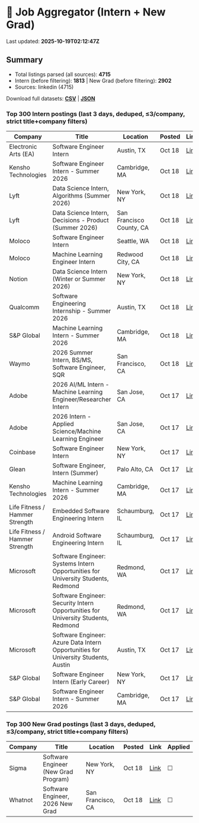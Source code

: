 # 🔎 Job Aggregator (Intern + New Grad)

Last updated: **2025-10-19T02:12:47Z**

## Summary
- Total listings parsed (all sources): **4715**
- Intern (before filtering): **1813** | New Grad (before filtering): **2902**
- Sources: linkedin (4715)

Download full datasets: **[CSV](data/jobs.csv)** | **[JSON](data/jobs.json)**

### Top 300 Intern postings (last 3 days, deduped, ≤3/company, strict title+company filters)
| Company | Title | Location | Posted | Link | Applied |
|---|---|---|---|---|---|
| Electronic Arts (EA) | Software Engineer Intern | Austin, TX | Oct 18 | [Link](https://www.linkedin.com/jobs/view/software-engineer-intern-at-electronic-arts-ea-4303445373?position=9&pageNum=0&refId=TUyke0upHnb1xu0UAtJQtA%3D%3D&trackingId=Y7l3enCGNMLJkox2Wk6qKA%3D%3D) | ☐ |
| Kensho Technologies | Software Engineer Intern - Summer 2026 | Cambridge, MA | Oct 18 | [Link](https://www.linkedin.com/jobs/view/software-engineer-intern-summer-2026-at-kensho-technologies-4296144404?position=10&pageNum=5&refId=h%2BtfNXOf8cTw9rmBogQ26A%3D%3D&trackingId=elCh%2BrSbQO80ergesTdNbQ%3D%3D) | ☐ |
| Lyft | Data Science Intern, Algorithms (Summer 2026) | New York, NY | Oct 18 | [Link](https://www.linkedin.com/jobs/view/data-science-intern-algorithms-summer-2026-at-lyft-4296481418?position=5&pageNum=2&refId=hJKfaVbN6e1DJWoGnzqp7g%3D%3D&trackingId=uzJqF46zpS%2B6wv6LB7ELBQ%3D%3D) | ☐ |
| Lyft | Data Science Intern, Decisions - Product (Summer 2026) | San Francisco County, CA | Oct 18 | [Link](https://www.linkedin.com/jobs/view/data-science-intern-decisions-product-summer-2026-at-lyft-4296477626?position=4&pageNum=7&refId=ARPnXYC6g8K4vAEWJw249Q%3D%3D&trackingId=e19k7yf8z1nZuBCuHHn%2FFw%3D%3D) | ☐ |
| Moloco | Software Engineer Intern | Seattle, WA | Oct 18 | [Link](https://www.linkedin.com/jobs/view/software-engineer-intern-at-moloco-4306830206?position=6&pageNum=5&refId=bbfYO1Kr7ABBEYV2r6du9g%3D%3D&trackingId=Hkkm0iNwdm18QWcykho11w%3D%3D) | ☐ |
| Moloco | Machine Learning Engineer Intern | Redwood City, CA | Oct 18 | [Link](https://www.linkedin.com/jobs/view/machine-learning-engineer-intern-at-moloco-4306810950?position=1&pageNum=0&refId=5F2vrH%2BnKoursfP2Ct8x8g%3D%3D&trackingId=5ARrp8KAUwPCC9qoZd7LWQ%3D%3D) | ☐ |
| Notion | Data Science Intern (Winter or Summer 2026) | New York, NY | Oct 18 | [Link](https://www.linkedin.com/jobs/view/data-science-intern-winter-or-summer-2026-at-notion-4296168745?position=10&pageNum=0&refId=VowtsphWSM8OVhQlRwHXAg%3D%3D&trackingId=1yhrnuMlqul1sQQiKpzGTw%3D%3D) | ☐ |
| Qualcomm | Software Engineering Internship - Summer 2026 | Austin, TX | Oct 18 | [Link](https://www.linkedin.com/jobs/view/software-engineering-internship-summer-2026-at-qualcomm-4315790572?position=8&pageNum=5&refId=otZNCQrGvTdQJlgF5n15Ww%3D%3D&trackingId=qsuy57yukDvOHQ1OEPtnjg%3D%3D) | ☐ |
| S&P Global | Machine Learning Intern - Summer 2026 | Cambridge, MA | Oct 18 | [Link](https://www.linkedin.com/jobs/view/machine-learning-intern-summer-2026-at-s-p-global-4295790243?position=2&pageNum=0&refId=zWklaH5s06TQZSvnAEoXNA%3D%3D&trackingId=GdUlAmUJgfH55%2Fsn54cuig%3D%3D) | ☐ |
| Waymo | 2026 Summer Intern, BS/MS, Software Engineer, SQR | San Francisco, CA | Oct 18 | [Link](https://www.linkedin.com/jobs/view/2026-summer-intern-bs-ms-software-engineer-sqr-at-waymo-4315795361?position=2&pageNum=7&refId=mZdnO7RyCO077z8LXNJ0kQ%3D%3D&trackingId=BPRlAOVTjP5MCi6XdvpYrg%3D%3D) | ☐ |
| Adobe | 2026 AI/ML Intern - Machine Learning Engineer/Researcher  Intern | San Jose, CA | Oct 17 | [Link](https://www.linkedin.com/jobs/view/2026-ai-ml-intern-machine-learning-engineer-researcher-intern-at-adobe-4305270175?position=1&pageNum=5&refId=VnDEtLIFt2jLCBsz%2BxSR%2Fg%3D%3D&trackingId=gXoXignnTzXEKCnzIY%2FqFg%3D%3D) | ☐ |
| Adobe | 2026 Intern - Applied Science/Machine Learning Engineer | San Jose, CA | Oct 17 | [Link](https://www.linkedin.com/jobs/view/2026-intern-applied-science-machine-learning-engineer-at-adobe-4305264328?position=8&pageNum=7&refId=HSfYYB2N9yrEpPGJ3cTw8g%3D%3D&trackingId=oRL5%2BgL8%2Bd%2F93ZfXMTNqVQ%3D%3D) | ☐ |
| Coinbase | Software Engineer Intern | New York, NY | Oct 17 | [Link](https://www.linkedin.com/jobs/view/software-engineer-intern-at-coinbase-4316395039?position=1&pageNum=2&refId=hE22kGaamX%2FBhaTjURHkgw%3D%3D&trackingId=VdZmzzAoD6YGmtTfKLhY7Q%3D%3D) | ☐ |
| Glean | Software Engineer, Intern (Summer) | Palo Alto, CA | Oct 17 | [Link](https://www.linkedin.com/jobs/view/software-engineer-intern-summer-at-glean-4295127351?position=9&pageNum=0&refId=N%2Fj4LQcV0im1qIgjSE9IZw%3D%3D&trackingId=efz8DQAwk6myVzVPjWNO5Q%3D%3D) | ☐ |
| Kensho Technologies | Machine Learning Intern - Summer 2026 | Cambridge, MA | Oct 17 | [Link](https://www.linkedin.com/jobs/view/machine-learning-intern-summer-2026-at-kensho-technologies-4296137534?position=1&pageNum=0&refId=zWklaH5s06TQZSvnAEoXNA%3D%3D&trackingId=KrwwStjOMsqY4imcKe2uIA%3D%3D) | ☐ |
| Life Fitness  / Hammer Strength | Embedded Software Engineering Intern | Schaumburg, IL | Oct 17 | [Link](https://www.linkedin.com/jobs/view/embedded-software-engineering-intern-at-life-fitness-hammer-strength-4313391484?position=7&pageNum=2&refId=2Yhxv11vHg033T6BhdGcaA%3D%3D&trackingId=%2FojOHsL0tupFO5%2F3htPUvA%3D%3D) | ☐ |
| Life Fitness  / Hammer Strength | Android Software Engineering Intern | Schaumburg, IL | Oct 17 | [Link](https://www.linkedin.com/jobs/view/android-software-engineering-intern-at-life-fitness-hammer-strength-4313393496?position=9&pageNum=2&refId=2Yhxv11vHg033T6BhdGcaA%3D%3D&trackingId=KU%2Bv%2BuxFTV8Ad8nMfuGtMA%3D%3D) | ☐ |
| Microsoft | Software Engineer: Systems Intern Opportunities for University Students, Redmond | Redmond, WA | Oct 17 | [Link](https://www.linkedin.com/jobs/view/software-engineer-systems-intern-opportunities-for-university-students-redmond-at-microsoft-4285302535?position=4&pageNum=5&refId=lC20cafILjqqsQtr5B6TPA%3D%3D&trackingId=%2FUb64ehQy6ML78H42sNzjg%3D%3D) | ☐ |
| Microsoft | Software Engineer: Security Intern Opportunities for University Students, Redmond | Redmond, WA | Oct 17 | [Link](https://www.linkedin.com/jobs/view/software-engineer-security-intern-opportunities-for-university-students-redmond-at-microsoft-4285300649?position=7&pageNum=5&refId=lC20cafILjqqsQtr5B6TPA%3D%3D&trackingId=rz0X1pDuy%2Fm1Y0r8F3b%2FLg%3D%3D) | ☐ |
| Microsoft | Software Engineer: Azure Data Intern Opportunities for University Students, Austin | Austin, TX | Oct 17 | [Link](https://www.linkedin.com/jobs/view/software-engineer-azure-data-intern-opportunities-for-university-students-austin-at-microsoft-4316326571?position=10&pageNum=2&refId=rvF6ThTze7gkAE7Gxk%2F08w%3D%3D&trackingId=70L5pqIndACXAu6xb%2BvKWQ%3D%3D) | ☐ |
| S&P Global | Software Engineer Intern (Early Career) | New York, NY | Oct 17 | [Link](https://www.linkedin.com/jobs/view/software-engineer-intern-early-career-at-s-p-global-4315767052?position=10&pageNum=2&refId=hE22kGaamX%2FBhaTjURHkgw%3D%3D&trackingId=6gR5KRcvwZkLbiJLAP%2FAvw%3D%3D) | ☐ |
| S&P Global | Software Engineer Intern - Summer 2026 | Cambridge, MA | Oct 17 | [Link](https://www.linkedin.com/jobs/view/software-engineer-intern-summer-2026-at-s-p-global-4295789331?position=1&pageNum=2&refId=CQoUVWP1aAWJo3rVFvd6xg%3D%3D&trackingId=8FmqSgZ8iF8gwNuEL6WCZA%3D%3D) | ☐ |

### Top 300 New Grad postings (last 3 days, deduped, ≤3/company, strict title+company filters)
| Company | Title | Location | Posted | Link | Applied |
|---|---|---|---|---|---|
| Sigma | Software Engineer (New Grad Program) | New York, NY | Oct 18 | [Link](https://www.linkedin.com/jobs/view/software-engineer-new-grad-program-at-sigma-4316562840?position=2&pageNum=0&refId=hCkdrJJXiJXzkbUdVf3HZA%3D%3D&trackingId=iep2gOEsfxA9mDFF4NYppQ%3D%3D) | ☐ |
| Whatnot | Software Engineer, 2026 New Grad | San Francisco, CA | Oct 18 | [Link](https://www.linkedin.com/jobs/view/software-engineer-2026-new-grad-at-whatnot-4286425184?position=10&pageNum=7&refId=5FzR%2FcIJ%2BCU%2F%2FMKcLnHg3w%3D%3D&trackingId=is1Si%2FD%2BUE7Ix%2BleN2iS%2FA%3D%3D) | ☐ |
